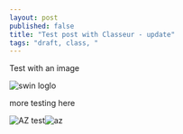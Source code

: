 ```yaml
---
layout: post
published: false
title: "Test post with Classeur - update"
tags: "draft, class, "
---
```



Test with an image

![swin loglo](https://i.imgur.com/nb3Y71Q.png)

more testing here

![AZ test]({{site.baseurl}}/assets/az.PNG)![az]({{site.baseurl}}/public/images/az.PNG)

